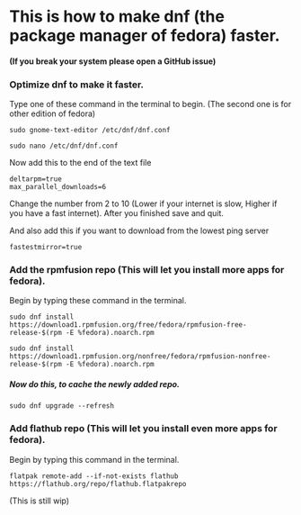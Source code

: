 # This is how to make dnf (the package manager of fedora) faster.

#### (If you break your system please open a GitHub issue)

### Optimize dnf to make it faster.
Type one of these command in the terminal to begin. (The second one is for other edition of fedora)
```
sudo gnome-text-editor /etc/dnf/dnf.conf
```
```
sudo nano /etc/dnf/dnf.conf
```
Now add this to the end of the text file
```
deltarpm=true
max_parallel_downloads=6
```
Change the number from 2 to 10 (Lower if your internet is slow, Higher if you have a fast internet).
After you finished save and quit.

And also add this if you want to download from the lowest ping server
```
fastestmirror=true
```

### Add the rpmfusion repo (This will let you install more apps for fedora). 
Begin by typing these command in the terminal.
```
sudo dnf install https://download1.rpmfusion.org/free/fedora/rpmfusion-free-release-$(rpm -E %fedora).noarch.rpm

sudo dnf install https://download1.rpmfusion.org/nonfree/fedora/rpmfusion-nonfree-release-$(rpm -E %fedora).noarch.rpm
```
##### Now do this, to cache the newly added repo.
```
sudo dnf upgrade --refresh
```
### Add flathub repo (This will let you install even more apps for fedora).
Begin by typing this command in the terminal.
```
flatpak remote-add --if-not-exists flathub https://flathub.org/repo/flathub.flatpakrepo
```

(This is still wip)

